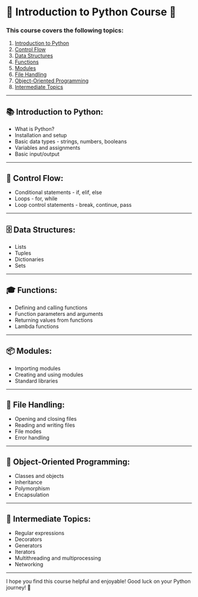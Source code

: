 # 🐍 Introduction to Python Course 🚀

### This course covers the following topics:

1. [Introduction to Python](#introduction-to-python)
2. [Control Flow](#control-flow)
3. [Data Structures](#data-structures)
4. [Functions](#functions)
5. [Modules](#modules)
6. [File Handling](#file-handling)
7. [Object-Oriented Programming](#object-oriented-programming)
8. [Intermediate Topics](#intermediate-topics)

---

## 📚 Introduction to Python:

- What is Python?
- Installation and setup
- Basic data types - strings, numbers, booleans
- Variables and assignments
- Basic input/output

---

## 🚦 Control Flow:

- Conditional statements - if, elif, else
- Loops - for, while
- Loop control statements - break, continue, pass

---

## 🗄️ Data Structures:

- Lists
- Tuples
- Dictionaries
- Sets

---

## 🎓 Functions:

- Defining and calling functions
- Function parameters and arguments
- Returning values from functions
- Lambda functions

---

## 📦 Modules:

- Importing modules
- Creating and using modules
- Standard libraries

---

## 📁 File Handling:

- Opening and closing files
- Reading and writing files
- File modes
- Error handling

---

## 🧬 Object-Oriented Programming:

- Classes and objects
- Inheritance
- Polymorphism
- Encapsulation

---

## 🌟 Intermediate Topics:

- Regular expressions
- Decorators
- Generators
- Iterators
- Multithreading and multiprocessing
- Networking

---

I hope you find this course helpful and enjoyable! Good luck on your Python journey! 🚀

